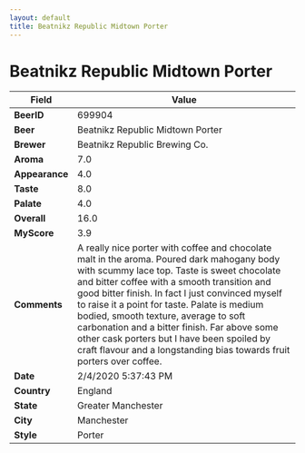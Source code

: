 ```yaml
---
layout: default
title: Beatnikz Republic Midtown Porter
---
```


# Beatnikz Republic Midtown Porter

| Field         | Value     |
|---------------|-----------|
| **BeerID** | 699904 |
| **Beer** | Beatnikz Republic Midtown Porter |
| **Brewer** | Beatnikz Republic Brewing Co. |
| **Aroma** | 7.0 |
| **Appearance** | 4.0 |
| **Taste** | 8.0 |
| **Palate** | 4.0 |
| **Overall** | 16.0 |
| **MyScore** | 3.9 |
| **Comments** | A really nice porter with coffee and chocolate malt in the aroma. Poured dark mahogany body with scummy lace top. Taste is sweet chocolate and bitter coffee with a smooth transition and good bitter finish. In fact I just convinced myself to raise it a point for taste. Palate is medium bodied, smooth texture, average to soft carbonation and a bitter finish. Far above some other cask porters but I have been spoiled by craft flavour and a longstanding bias towards fruit porters over coffee. |
| **Date** | 2/4/2020 5:37:43 PM |
| **Country** | England |
| **State** | Greater Manchester |
| **City** | Manchester |
| **Style** | Porter |
